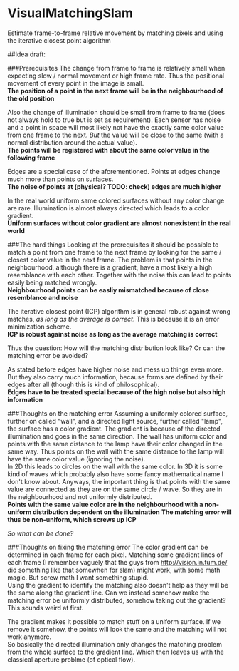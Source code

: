 # VisualMatchingSlam
Estimate frame-to-frame relative movement by matching pixels and using the iterative closest point algorithm

##Idea draft:

###Prerequisites
The change from frame to frame is relatively small when expecting slow / normal movement or high frame rate. Thus the positional movement of every point in the image is small.  
**The position of a point in the next frame will be in the neighbourhood of the old position**

Also the change of illumination should be small from frame to frame (does not always hold to true but is set as requirement).
Each sensor has noise and a point in space will most likely not have the exactly same color value from one frame to the next. *But* the value will be close to the same (with a normal distribution around the actual value).  
**The points will be registered with about the same color value in the following frame**

Edges are a special case of the aforementioned. Points at edges change much more than points on surfaces.  
**The noise of points at (physical? TODO: check) edges are much higher**

In the real world uniform same colored surfaces without any color change are rare. Illumination is almost always directed which leads to a color gradient.  
**Uniform surfaces without color gradient are almost nonexistent in the real world**

###The hard things
Looking at the prerequisites it should be possible to match a point from one frame to the next frame by looking for the same / closest color value in the next frame. The problem is that points in the neighbourhood, although there is a gradient, have a most likely a high resemblance with each other. Together with the noise this can lead to points easily being matched wrongly.  
**Neighbourhood points can be easliy mismatched because of close resemblance and noise**

The iterative closest point (ICP) algorithm is in general robust against wrong matches, *as long as the average is correct*. This is because it is an error minimization scheme.  
**ICP is robust against noise as long as the average matching is correct**

Thus the question: How will the matching distribution look like? Or can the matching error be avoided?

As stated before edges have higher noise and mess up things even more. But they also carry much information, because forms are defined by their edges after all (though this is kind of philosophical).  
**Edges have to be treated special because of the high noise but also high information**

###Thoughts on the matching error
Assuming a uniformly colored surface, further on called "wall", and a directed light source, further called "lamp", the surface has a color gradient. The gradient is because of the directed illumination and goes in the same direction. The wall has uniform color and points with the same distance to the lamp have their color changed in the same way. Thus points on the wall with the same distance to the lamp will have the same color value (ignoring the noise).  
In 2D this leads to circles on the wall with the same color. In 3D it is some kind of waves which probably also have some fancy mathematical name I don't know about. Anyways, the important thing is that points with the same value are connected as they are on the same circle / wave. So they are in the neighbourhood and not uniformly distributed.  
**Points with the same value color are in the neighbourhood with a non-uniform distribution dependent on the illumination**
**The matching error will thus be non-uniform, which screws up ICP**

*So what can be done?*

###Thoughts on fixing the matching error
The color gradient can be determined in each frame for each pixel. Matching some gradient lines of each frame (I remember vaguely that the guys from http://vision.in.tum.de/ did something like that somewhen for slam) might work, with some math magic. But screw math I want something stupid.  
Using the gradient to identify the matching also doesn't help as they will be the same along the gradient line.
Can we instead somehow make the matching error be uniformly distributed, somehow taking out the gradient? This sounds weird at first.

The gradient makes it possible to match stuff on a uniform surface. If we remove it somehow, the points will look the same and the matching will not work anymore.  
So basically the directed illumination only changes the matching problem from the whole surface to the gradient line. Which then leaves us with the classical aperture problme (of optical flow).

